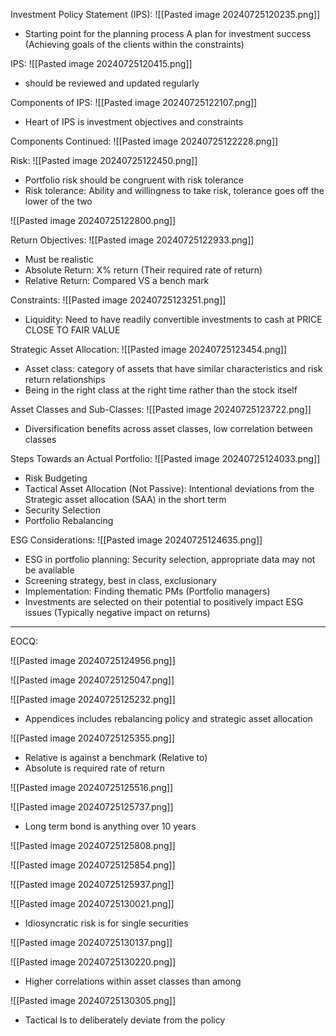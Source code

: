 

Investment Policy Statement (IPS):
![[Pasted image 20240725120235.png]]
- Starting point for the planning process
  A plan for investment success (Achieving goals of the clients within the constraints)



IPS:
![[Pasted image 20240725120415.png]]
- should be reviewed and updated regularly



Components of IPS:
![[Pasted image 20240725122107.png]]
- Heart of IPS is investment objectives and constraints


Components Continued:
![[Pasted image 20240725122228.png]]



Risk:
![[Pasted image 20240725122450.png]]
- Portfolio risk should be congruent with risk tolerance 
- Risk tolerance: Ability and willingness to take risk, tolerance goes off the lower of the two



![[Pasted image 20240725122800.png]]


Return Objectives:
![[Pasted image 20240725122933.png]]
- Must be realistic
- Absolute Return: X% return (Their required rate of return)
- Relative Return: Compared VS a bench mark


Constraints:
![[Pasted image 20240725123251.png]]
- Liquidity: Need to have readily convertible investments to cash at PRICE CLOSE TO FAIR VALUE



Strategic Asset Allocation:
![[Pasted image 20240725123454.png]]
- Asset class: category of assets that have similar characteristics and risk return relationships
- Being in the right class at the right time rather than the stock itself


Asset Classes and Sub-Classes:
![[Pasted image 20240725123722.png]]
- Diversification benefits across asset classes, low correlation between classes



Steps Towards an Actual Portfolio:
![[Pasted image 20240725124033.png]]
- Risk Budgeting
- Tactical Asset Allocation (Not Passive): Intentional deviations from the Strategic asset allocation (SAA) in the short term
- Security Selection
- Portfolio Rebalancing


ESG Considerations:
![[Pasted image 20240725124635.png]]
- ESG in portfolio planning: Security selection, appropriate data may not be available
- Screening strategy, best in class, exclusionary 
- Implementation: Finding thematic PMs (Portfolio managers)
- Investments are selected on their potential to positively impact ESG issues (Typically negative impact on returns)

___
EOCQ:


![[Pasted image 20240725124956.png]]



![[Pasted image 20240725125047.png]]



![[Pasted image 20240725125232.png]]
- Appendices includes rebalancing policy and strategic asset allocation




![[Pasted image 20240725125355.png]]
- Relative is against a benchmark (Relative to)
- Absolute is required rate of return



![[Pasted image 20240725125516.png]]



![[Pasted image 20240725125737.png]]
- Long term bond is anything over 10 years



![[Pasted image 20240725125808.png]]



![[Pasted image 20240725125854.png]]



![[Pasted image 20240725125937.png]]


![[Pasted image 20240725130021.png]]
- Idiosyncratic risk is for single securities



![[Pasted image 20240725130137.png]]


![[Pasted image 20240725130220.png]]
- Higher correlations within asset classes than among


![[Pasted image 20240725130305.png]]
- Tactical Is to deliberately deviate from the policy